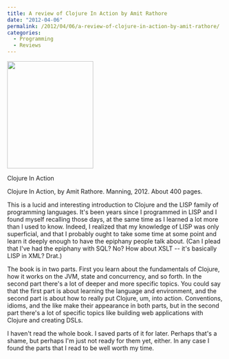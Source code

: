 ```yaml
---
title: A review of Clojure In Action by Amit Rathore
date: "2012-04-06"
permalink: /2012/04/06/a-review-of-clojure-in-action-by-amit-rathore/
categories:
  - Programming
  - Reviews
---
```

<div id="attachment_2701" class="wp-caption alignleft" style="width: 210px">
  <a href="http://www.amazon.com/Clojure-Action-Amit-Rathore/dp/1935182595/?tag=xaprb-20"><img src="http://www.xaprb.com/blog/wp-content/uploads/2012/04/clojure-in-action.png" alt="" title="Clojure In Action" width="200" height="250" class="size-full wp-image-2701" /></a><p class="wp-caption-text">
    Clojure In Action
  </p>
</div> Clojure In Action, by Amit Rathore. Manning, 2012. About 400 pages.

This is a lucid and interesting introduction to Clojure and the LISP family of programming languages. It's been years since I programmed in LISP and I found myself recalling those days, at the same time as I learned a lot more than I used to know. Indeed, I realized that my knowledge of LISP was only superficial, and that I probably ought to take some time at some point and learn it deeply enough to have the epiphany people talk about. (Can I plead that I've had the epiphany with SQL? No? How about XSLT -- it's basically LISP in XML? Drat.)

The book is in two parts. First you learn about the fundamentals of Clojure, how it works on the JVM, state and concurrency, and so forth. In the second part there's a lot of deeper and more specific topics. You could say that the first part is about learning the language and environment, and the second part is about how to really put Clojure, um, into action. Conventions, idioms, and the like make their appearance in both parts, but in the second part there's a lot of specific topics like building web applications with Clojure and creating DSLs.

I haven't read the whole book. I saved parts of it for later. Perhaps that's a shame, but perhaps I'm just not ready for them yet, either. In any case I found the parts that I read to be well worth my time.
